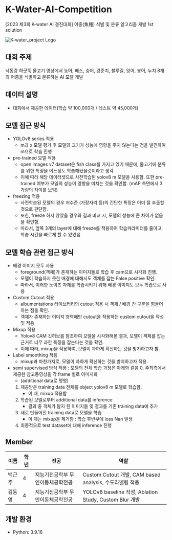 # K-Water-AI-Competition
[2023 제3회 K-water AI 경진대회] 어종(魚種) 식별 및 분류 알고리즘 개발 1st solution

![K-water_project Logo](https://cdn.aifactory.space/images/20231018120320_NhMR.jpg)

## 대회 주제
낙동강 하굿둑 물고기 영상에서 농어, 베스, 숭어, 강준치, 블루길, 잉어, 붕어, 누치 8개의 어종을 식별하고 분류하는 AI 모델 개발

## 데이터 설명
- 대회에서 제공한 데이터(학습 약 100,000개 / 테스트 약 45,000개)

## 모델 접근 방식
- YOLOv8 series 적용
  - m과 x 모델 평가 후 모델의 크기가 성능에 영향을 주지 않는다는 점을 발견하여 m으로 학습 진행
- pre-trained 모델 적용
  - open images v7 dataset은 fish class를 가지고 있기 때문에, 물고기에 분류를 위한 특징을 어느정도 학습해뒀을것이라고 생각.
  - 이에 따라 해당 데이터셋으로 사전학습된 yolov8 m 모델을 사용함. 또한 pre-trained 여부가 모델의 성능이 영향을 미치는 것을 확인함. (mAP 측면에서 3 가량의 차이를 보임)
- freezing 적용
  - 사전학습된 모델의 경우 저수준 (가장자리 등)의 간단한 특징은 이미 잘 추출할 것으로 판단함.
  - 또한, freeze 하지 않았을 경우와 결과 비교 시, 모델의 성능에 큰 차이가 없음을 확인함.
  - 따라서, 앞쪽 3개의 layer에 대해 freeze를 적용하여 학습파라미터를 줄이고, 학습 시간을 빠르게 할 수 있었음  

## 모델 학습 관련 접근 방식
- 배경 이미지 모두 사용
  - foreground(객체)가 존재하는 이미지들로 학습 후 cam으로 시각화 진행.
  - 모델이 학습하지 못한 배경에 대해서도 객체를 잡는 False positive 확인.
  - 따라서, 이러한 노이즈 자체를 학습시키기 위해 배경 이미지도 모두 학습으로 사용
- Custom Cutout 적용
  - albumentations 라이브러리의 cutout 적용 시 객체 / 배경 간 구분을 힘들어하는 점을 확인.
  - 객체가 존재하는 이미지 영역에만 cutout을 적용하는 custom cutout을 작성 및 적용
- Mixup 적용
  - Yolov8 CAM 깃허브를 참조하여 모델을 시각화해본 결과, 모델이 객체를 잡는 근거로 너무 과한 특징을 잡는다는 것을 확인.
  - 이에 따라, mixup을 적용하여, 모델이 과하게 확신하는 것을 방지하고자 함.
- Label smoothing 적용
  - mixup과 마찬가지로, 모델이 과하게 확신하는 것을 방지하고자 적용.
- semi supervised 방식 적용 : 모델의 전체 학습 과정은 아래와 같음
  0. 주최측에서 제공한 참고동영상을 각 frame 별로 이미지화
     - (additional data로 명명)
  1. 제공받은 training data 전체를 object yolov8 m 모델로 학습함.
     - 이 때, mixup 적용함 
  2. 학습된 모델로부터 additional data를 inference
     - 결과 중 객체가 탐지 된 이미지들 및 결과를 기존 training data에 추가
  3. 새로 만들어진 training data로 모델을 학습
     - 이 때는 mixup을 제거함 : 학습 후반부에 loss Nan 발생
  4. 최종적으로 test dataset에 대해 inference 진행

## Member
| 이름       | 학년 | 전공          | 역할                          |
|------------|-----|---------------|------------------------------|
| 백근주    | 4    | 지능기전공학부 무인이동체공학전공 | Custom Cutout 개발, CAM based analysis, 수도라벨링 적용 |
| 김동영    | 4    | 지능기전공학부 무인이동체공학전공 | YOLOv8 baseline 작성, Ablation Study, Custom Blur 개발 |

## 개발 환경
- Python: 3.9.16
